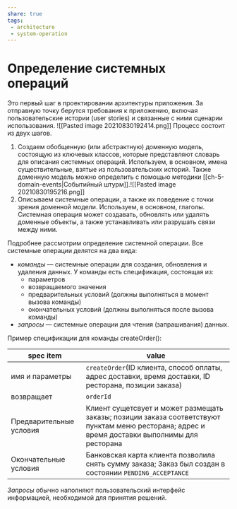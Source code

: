 ```yaml
---
share: true
tags: 
 - architecture
 - system-operation
---
```

# Определение системных операций
Это первый шаг в проектировании архитектуры приложения. За отправную точку берутся требования к приложению, включая пользовательские истории (user stories) и связанные с ними сценарии использования. 
![[Pasted image 20210830192414.png]]
Процесс состоит из двух шагов.
1. Создаем обобщенную (или абстрактную) доменную модель, состоящую из ключевых классов, которые представляют словарь для описания системных операций. Используем, в основном, имена существительные, взятые из пользовательских историй. Также доменную модель можно определить с помощью методики [[ch-5-domain-events|Событийный штурм]].![[Pasted image 20210830195216.png]]
3. Описываем системные операции, а также их поведение с точки зрения доменной модели. Используем, в основном, глаголы. Системная операция может создавать, обновлять или удалять доменные объекты, а также устанавливать или разрушать связи между ними.

Подробнее рассмотрим определение системной операции.
Все системные операции делятся на два вида: 
- *команды* — системные операции для создания, обновления и удаления данных. У команды есть спецификация, состоящая из:
	- параметров
	- возвращаемого значения
	- предварительных условий (должны выполняться в момент вызова команды)
	- окончательных условий (должны выполняться после вызова команды)
- *запросы* — системные операции для чтения (запрашивания) данных.

Пример спецификации для команды createOrder():

|spec item|value|
|--|--|
|имя и параметры|`createOrder`(ID клиента, способ оплаты, адрес доставки, время доставки, ID ресторана, позиции заказа)|
|возвращает|`orderId`|
|Предварительные условия|Клиент сущетсвует и может размещать заказы; позиции заказа соответствуют пунктам меню ресторана; адрес и время доставки выполнимы для ресторана|
|Окончательные условия|Банковская карта клиента позволила снять сумму заказа; Заказ был создан в состоянии `PENDING_ACCEPTANCE`|

*Запросы* обычно наполняют пользовательский интерфейс информацией, необходимой для принятия решений.
